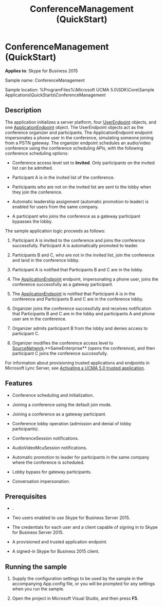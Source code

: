 ﻿---
title: ConferenceManagement (QuickStart)
TOCTitle: ConferenceManagement (QuickStart)
ms:assetid: 0e7252c6-1677-4b10-8713-1326830ab9e1
ms:mtpsurl: https://msdn.microsoft.com/en-us/library/Dn454817(v=office.16)
ms:contentKeyID: 65240092
ms.date: 07/27/2015
mtps_version: v=office.16
---

# ConferenceManagement (QuickStart)


**Applies to**: Skype for Business 2015



Sample name: ConferenceManagement

Sample location: %ProgramFiles%\\Microsoft UCMA 5.0\\SDK\\Core\\Sample Applications\\QuickStarts\\ConferenceManagement

## Description

The application initializes a server platform, four [UserEndpoint](https://docs.microsoft.com/dotnet/api/microsoft.rtc.collaboration.userendpoint?view=ucma-api) objects, and one [ApplicationEndpoint](https://docs.microsoft.com/dotnet/api/microsoft.rtc.collaboration.applicationendpoint?view=ucma-api) object. The UserEndpoint objects act as the conference organizer and participants. The ApplicationEndpoint endpoint impersonates a phone user in the conference, simulating someone joining from a PSTN gateway. The organizer endpoint schedules an audio/video conference using the conference scheduling APIs, with the following conference scheduling options:

  - Conference access level set to **Invited**. Only participants on the invited list can be admitted.

  - Participant A is in the invited list of the conference.

  - Participants who are not on the invited list are sent to the lobby when they join the conference.

  - Automatic leadership assignment (automatic promotion to leader) is enabled for users from the same company.

  - A participant who joins the conference as a gateway participant bypasses the lobby.

The sample application logic proceeds as follows:

1.  Participant A is invited to the conference and joins the conference successfully. Participant A is automatically promoted to leader.

2.  Participants B and C, who are not in the invited list, join the conference and land in the conference lobby.

3.  Participant A is notified that Participants B and C are in the lobby.

4.  The [ApplicationEndpoint](https://docs.microsoft.com/dotnet/api/microsoft.rtc.collaboration.applicationendpoint?view=ucma-api) endpoint, impersonating a phone user, joins the conference successfully as a gateway participant.

5.  The [ApplicationEndpoint](https://docs.microsoft.com/dotnet/api/microsoft.rtc.collaboration.applicationendpoint?view=ucma-api) is notified that Participant A is in the conference and Participants B and C are in the conference lobby.

6.  Organizer joins the conference successfully and receives notification that Participants B and C are in the lobby and participants A and phone user are in the conference.

7.  Organizer admits participant B from the lobby and denies access to participant C.

8.  Organizer modifies the conference access level to [SourceNetwork](https://msdn.microsoft.com/en-us/library/hh385294\(v=office.16\)).**SameEnterprise** (opens the conference), and then participant C joins the conference successfully.

For information about provisioning trusted applications and endpoints in Microsoft Lync Server, see [Activating a UCMA 5.0 trusted application](activating-a-ucma-5-0-trusted-application.md).

## Features

  - Conference scheduling and initialization.

  - Joining a conference using the default join mode.

  - Joining a conference as a gateway participant.

  - Conference lobby operation (admission and denial of lobby participants).

  - ConferenceSession notifications.

  - AudioVideoMcuSession notifications.

  - Automatic promotion to leader for participants in the same company where the conference is scheduled.

  - Lobby bypass for gateway participants.

  - Conversation impersonation.

## Prerequisites

  - .

  - Two users enabled to use Skype for Business Server 2015.

  - The credentials for each user and a client capable of signing in to Skype for Business Server 2015.

  - A provisioned and trusted application endpoint.

  - A signed-in Skype for Business 2015 client.

## Running the sample

1.  Supply the configuration settings to be used by the sample in the accompanying App.config file, or you will be prompted for any settings when you run the sample.

2.  Open the project in Microsoft Visual Studio, and then press **F5**.

